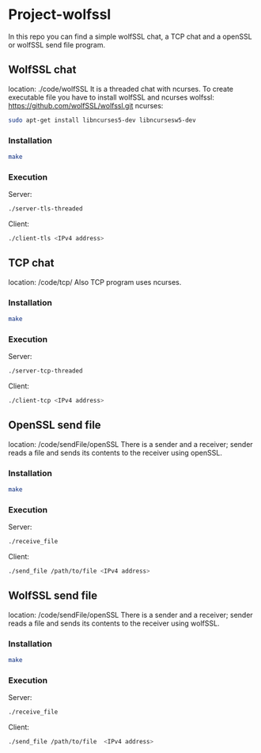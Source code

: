 # Project-wolfssl
In this repo you can find a simple wolfSSL chat, a TCP chat and a openSSL or wolfSSL send file program.

## WolfSSL chat 
location: ./code/wolfSSL
It is a threaded chat with ncurses.
To create executable file you have to install wolfSSL and ncurses
wolfssl: https://github.com/wolfSSL/wolfssl.git
ncurses: 
```bash 
sudo apt-get install libncurses5-dev libncursesw5-dev
```
### Installation
```bash
make
```
### Execution
Server:
```bash
./server-tls-threaded
```
Client:
```bash
./client-tls <IPv4 address>
```

## TCP chat
location: /code/tcp/
Also TCP program uses ncurses.
### Installation
```bash
make
```
### Execution
Server:
```bash
./server-tcp-threaded
```
Client:
```bash
./client-tcp <IPv4 address>
```

## OpenSSL send file
location: /code/sendFile/openSSL
There is a sender and a receiver; sender reads a file and sends its contents to the receiver using openSSL.
### Installation
```bash
make
```
### Execution
Server:
```bash
./receive_file
```
Client:
```bash
./send_file /path/to/file <IPv4 address>
```
## WolfSSL send file
location: /code/sendFile/openSSL
There is a sender and a receiver; sender reads a file and sends its contents to the receiver using wolfSSL.
### Installation
```bash
make
```
### Execution
Server:
```bash
./receive_file
```
Client:
```bash
./send_file /path/to/file  <IPv4 address>
```

